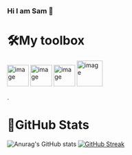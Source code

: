 ### Hi I am Sam 👋  

# 🛠️My toolbox  
<img src="https://github.com/user-attachments/assets/0800c1f7-b741-43b9-85ad-e47337fbe0c2" alt="image" width="50"/>
<img src="https://github.com/user-attachments/assets/d2cc703e-f5eb-4a4a-b184-9592baabcb7d" alt="image" width="50"/> 
<img src="https://github.com/user-attachments/assets/cc73c042-13e7-4d2d-b54b-c1ec1d6f2665" alt="image" width="50"/> 
<img src="https://github.com/user-attachments/assets/671eed37-36e2-496a-a044-06fe02c2a40f" alt="image" width="60"/> 



 . 

# 🎯GitHub Stats
![Anurag's GitHub stats](https://github-readme-stats.vercel.app/api?username=anuraghazra&show_icons=true&theme=radical)
[![GitHub Streak](https://streak-stats.demolab.com/?user=DenverCoder1&theme=dark)](https://git.io/streak-stats)

<!--
**Sheng-Qian-LI/Sheng-Qian-LI** is a ✨ _special_ ✨ repository because its `README.md` (this file) appears on your GitHub profile.

Here are some ideas to get you started:

- 🔭 I’m currently working on ...
- 🌱 I’m currently learning ...
- 👯 I’m looking to collaborate on ...
- 🤔 I’m looking for help with ...
- 💬 Ask me about ...
- 📫 How to reach me: ...
- 😄 Pronouns: ...
- ⚡ Fun fact: ...
-->
